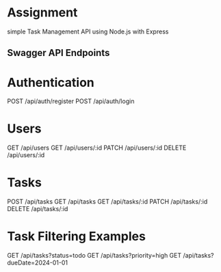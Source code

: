 # Assignment
 simple Task Management API using Node.js with Express

 ## Swagger API Endpoints

 # Authentication
POST /api/auth/register
POST /api/auth/login

# Users
GET /api/users
GET /api/users/:id
PATCH /api/users/:id
DELETE /api/users/:id

# Tasks
POST /api/tasks
GET /api/tasks
GET /api/tasks/:id
PATCH /api/tasks/:id
DELETE /api/tasks/:id

# Task Filtering Examples
GET /api/tasks?status=todo
GET /api/tasks?priority=high
GET /api/tasks?dueDate=2024-01-01

